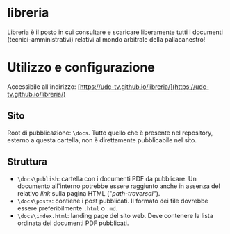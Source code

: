 # libreria
Libreria è il posto in cui consultare e scaricare liberamente tutti i documenti (tecnici-amministrativi) relativi al mondo arbitrale della pallacanestro!

# Utilizzo e configurazione

Accessibile all'indirizzo: [https://udc-tv.github.io/libreria/](https://udc-tv.github.io/libreria/)

## Sito

Root di pubblicazione: `\docs`. Tutto quello che è presente nel repository, esterno a questa cartella, non è direttamente pubblicabile nel sito.

## Struttura

- `\docs\publish`: cartella con i documenti PDF da pubblicare. Un documento all'interno potrebbe essere raggiunto anche in assenza del relativo _link_ sulla pagina HTML ("_path-traversal_").
- `\docs\posts`: contiene i post pubblicati. Il formato dei file dovrebbe essere preferibilmente `.html` o `.md`.
- `\docs\index.html`: landing page del sito web. Deve contenere la lista ordinata dei documenti PDF pubblicati.
